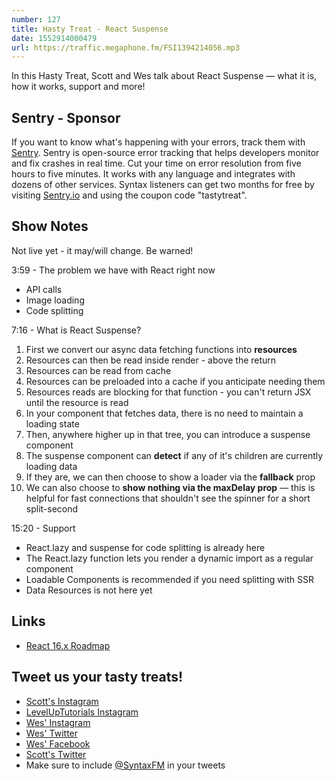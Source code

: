 ```yaml
---
number: 127
title: Hasty Treat - React Suspense
date: 1552914000479
url: https://traffic.megaphone.fm/FSI1394214056.mp3
---
```


In this Hasty Treat, Scott and Wes talk about React Suspense — what it is, how it works, support and more!

## Sentry - Sponsor

If you want to know what's happening with your errors, track them with [Sentry](https://sentry.io/). Sentry is open-source error tracking that helps developers monitor and fix crashes in real time. Cut your time on error resolution from five hours to five minutes. It works with any language and integrates with dozens of other services. Syntax listeners can get two months for free by visiting [Sentry.io](https://sentry.io/) and using the coupon code "tastytreat".

## Show Notes

Not live yet - it may/will change. Be warned! 

3:59 - The problem we have with React right now

  * API calls
  * Image loading
  * Code splitting

7:16 - What is React Suspense?

1. First we convert our async data fetching functions into **resources**
2. Resources can then be read inside render - above the return
3. Resources can be read from cache
4. Resources can be preloaded into a cache if you anticipate needing them
5. Resources reads are blocking for that function - you can't return JSX until the resource is read
6. In your component that fetches data, there is no need to maintain a loading state
7. Then, anywhere higher up in that tree, you can introduce a suspense component
8. The suspense component can **detect** if any of it's children are currently loading data
9. If they are, we can then choose to show a loader via the **fallback** prop
10. We can also choose to **show nothing via the maxDelay prop** — this is helpful for fast connections that shouldn't see the spinner for a short split-second

15:20 - Support

* React.lazy and suspense for code splitting is already here
* The React.lazy function lets you render a dynamic import as a regular component
* Loadable Components is recommended if you need splitting with SSR
* Data Resources is not here yet

## Links
* [React 16.x Roadmap](https://reactjs.org/blog/2018/11/27/react-16-roadmap.html#react-16x-mid-2019-the-one-with-suspense-for-data-fetching)

## Tweet us your tasty treats!
* [Scott's Instagram](https://www.instagram.com/stolinski/)
* [LevelUpTutorials Instagram](https://www.instagram.com/LevelUpTutorials/)
* [Wes' Instagram](https://www.instagram.com/wesbos/)
* [Wes' Twitter](https://twitter.com/wesbos)
* [Wes' Facebook](https://www.facebook.com/wesbos.developer)
* [Scott's Twitter](https://twitter.com/stolinski)
* Make sure to include [@SyntaxFM](https://twitter.com/SyntaxFM) in your tweets